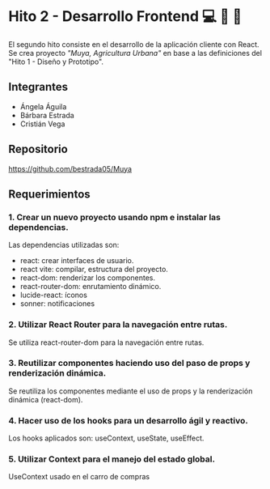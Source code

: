 # Hito 2 - Desarrollo Frontend 💻 🌻 🌴
El segundo hito consiste en el desarrollo de la aplicación cliente con React.
Se crea proyecto *"Muya, Agricultura Urbana"* en base a las definiciones del
"Hito 1 - Diseño y Prototipo".

## Integrantes
* Ángela Águila
* Bárbara Estrada
* Cristián Vega

## Repositorio
https://github.com/bestrada05/Muya

## Requerimientos
### 1. Crear un nuevo proyecto usando npm e instalar las dependencias.
Las dependencias utilizadas son:
- react: crear interfaces de usuario.
- react vite: compilar, estructura del proyecto.
- react-dom: renderizar los componentes.
- react-router-dom: enrutamiento dinámico.
- lucide-react: íconos
- sonner: notificaciones

### 2. Utilizar React Router para la navegación entre rutas.
Se utiliza react-router-dom para la navegación entre rutas.

### 3. Reutilizar componentes haciendo uso del paso de props y renderización dinámica.
Se reutiliza los componentes mediante el uso de props y la renderización dinámica (react-dom).

### 4. Hacer uso de los hooks para un desarrollo ágil y reactivo.
Los hooks aplicados son: useContext, useState, useEffect.

### 5. Utilizar Context para el manejo del estado global.
UseContext usado en el carro de compras
